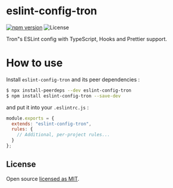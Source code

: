 # eslint-config-tron

[![npm version][npm-image]][npm-url]
![License][license]

Tron"s ESLint config with TypeScript, Hooks and Prettier support.

# How to use

Install `eslint-config-tron` and its peer dependencies :

```bash
$ npx install-peerdeps --dev eslint-config-tron
$ npm install eslint-config-tron --save-dev
```

and put it into your `.eslintrc.js` :

```js
module.exports = {
  extends: "eslint-config-tron",
  rules: {
    // Additional, per-project rules...
  }
};
```

## License

Open source [licensed as MIT](https://github.com/nicolastrote/eslint-config-tron/blob/master/LICENSE).

[npm-image]: https://img.shields.io/npm/v/eslint-config-tron.svg
[npm-url]: https://npmjs.org/package/eslint-config-tron
[license]: https://img.shields.io/npm/l/eslint-config-tron.svg

